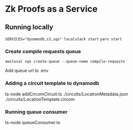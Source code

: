 # Zk Proofs as a Service

## Running locally
```SERVICES="dynamodb,s3,sqs" localstack start```
```yarn start```

### Create compile requests queue
```awslocal sqs create-queue --queue-name compile-requests```

Add queue url to .env

### Adding a circuit template to dynamodb
ts-node addCircomCircuit.ts ./circuits/LocationMetadata.json ./circuits/LocationTemplate.circom

### Running queue consumer
ts-node queueConsumer.ts
